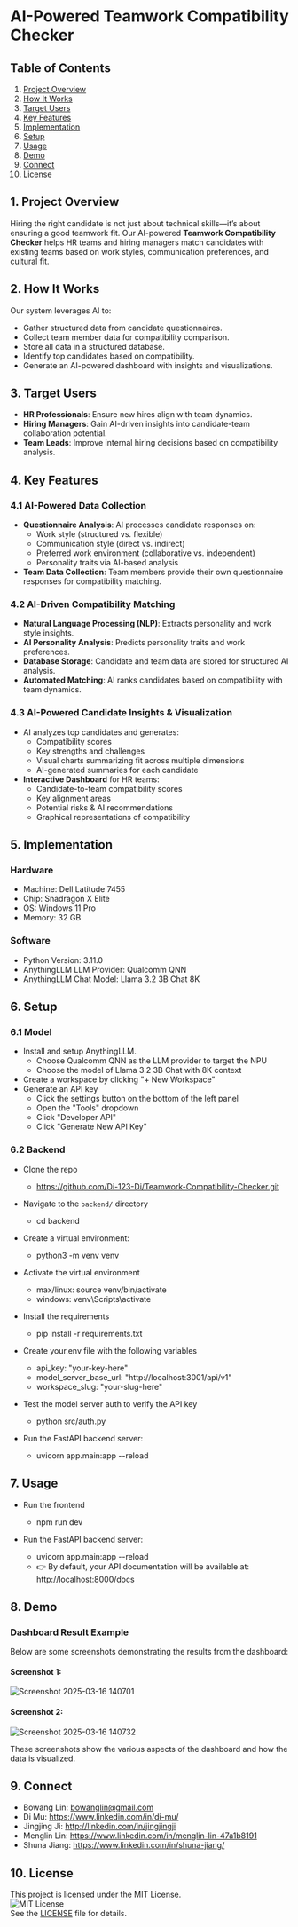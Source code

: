 # AI-Powered Teamwork Compatibility Checker
## Table of Contents

1. [Project Overview](#1-project-overview)
2. [How It Works](#2-how-it-works)
3. [Target Users](#3-target-users)
4. [Key Features](#4-key-features)
5. [Implementation](#5-implementation)
6. [Setup](#6-setup)
7. [Usage](#7-usage)
8. [Demo](#8-demo)
9. [Connect](#8-connect)
10. [License](#9-license)

## 1. Project Overview
Hiring the right candidate is not just about technical skills—it’s about ensuring a good teamwork fit. Our AI-powered **Teamwork Compatibility Checker** helps HR teams and hiring managers match candidates with existing teams based on work styles, communication preferences, and cultural fit.

## 2. How It Works
Our system leverages AI to:
- Gather structured data from candidate questionnaires.
- Collect team member data for compatibility comparison.
- Store all data in a structured database.
- Identify top candidates based on compatibility.
- Generate an AI-powered dashboard with insights and visualizations.

## 3. Target Users
- **HR Professionals**: Ensure new hires align with team dynamics.
- **Hiring Managers**: Gain AI-driven insights into candidate-team collaboration potential.
- **Team Leads**: Improve internal hiring decisions based on compatibility analysis.

## 4. Key Features
### 4.1 AI-Powered Data Collection
- **Questionnaire Analysis**: AI processes candidate responses on:
  - Work style (structured vs. flexible)
  - Communication style (direct vs. indirect)
  - Preferred work environment (collaborative vs. independent)
  - Personality traits via AI-based analysis
- **Team Data Collection**: Team members provide their own questionnaire responses for compatibility matching.

### 4.2 AI-Driven Compatibility Matching
- **Natural Language Processing (NLP)**: Extracts personality and work style insights.
- **AI Personality Analysis**: Predicts personality traits and work preferences.
- **Database Storage**: Candidate and team data are stored for structured AI analysis.
- **Automated Matching**: AI ranks candidates based on compatibility with team dynamics.

### 4.3 AI-Powered Candidate Insights & Visualization
- AI analyzes top candidates and generates:
  - Compatibility scores
  - Key strengths and challenges
  - Visual charts summarizing fit across multiple dimensions
  - AI-generated summaries for each candidate
- **Interactive Dashboard** for HR teams:
  - Candidate-to-team compatibility scores
  - Key alignment areas
  - Potential risks & AI recommendations
  - Graphical representations of compatibility

## 5. Implementation
### Hardware
- Machine: Dell Latitude 7455
- Chip: Snadragon X Elite
- OS: Windows 11 Pro
- Memory: 32 GB

### Software
- Python Version: 3.11.0
- AnythingLLM LLM Provider: Qualcomm QNN
- AnythingLLM Chat Model: Llama 3.2 3B Chat 8K

## 6. Setup
### 6.1 Model
- Install and setup AnythingLLM.
  - Choose Qualcomm QNN as the LLM provider to target the NPU
  - Choose the model of Llama 3.2 3B Chat with 8K context
- Create a workspace by clicking "+ New Workspace"
- Generate an API key
  - Click the settings button on the bottom of the left panel
  - Open the "Tools" dropdown
  - Click "Developer API"
  - Click "Generate New API Key"

### 6.2 Backend
- Clone the repo
  - https://github.com/Di-123-Di/Teamwork-Compatibility-Checker.git

- Navigate to the `backend/` directory 
  - cd backend
    
- Create a virtual environment:
  - python3 -m venv venv

- Activate the virtual environment
  - max/linux: source venv/bin/activate
  - windows: venv\Scripts\activate
    
- Install the requirements
  - pip install -r requirements.txt

- Create your.env file with the following variables
  - api_key: "your-key-here"
  - model_server_base_url: "http://localhost:3001/api/v1"
  - workspace_slug: "your-slug-here"

- Test the model server auth to verify the API key
  - python src/auth.py

- Run the FastAPI backend server:
  - uvicorn app.main:app --reload

## 7. Usage
- Run the frontend
  - npm run dev

- Run the FastAPI backend server: 
  - uvicorn app.main:app --reload
  - 👉 By default, your API documentation will be available at:
        http://localhost:8000/docs
## 8. Demo

### Dashboard Result Example

Below are some screenshots demonstrating the results from the dashboard:

#### Screenshot 1:
![Screenshot 2025-03-16 140701](https://github.com/user-attachments/assets/267609a4-0c32-45e2-9508-934f9633504c)

#### Screenshot 2:
![Screenshot 2025-03-16 140732](https://github.com/user-attachments/assets/ac4306d2-d5df-43e6-a579-4384e6a8abad)

These screenshots show the various aspects of the dashboard and how the data is visualized.

## 9. Connect
- Bowang Lin: ​​bowanglin@gmail.com
- Di Mu: https://www.linkedin.com/in/di-mu/
- Jingjing Ji: http://linkedin.com/in/jingjingji
- Menglin Lin: https://www.linkedin.com/in/menglin-lin-47a1b8191
- Shuna Jiang: https://www.linkedin.com/in/shuna-jiang/

## 10. License
This project is licensed under the MIT License.  
![MIT License](https://img.shields.io/badge/license-MIT-blue.svg)  
See the [LICENSE](LICENSE) file for details.





